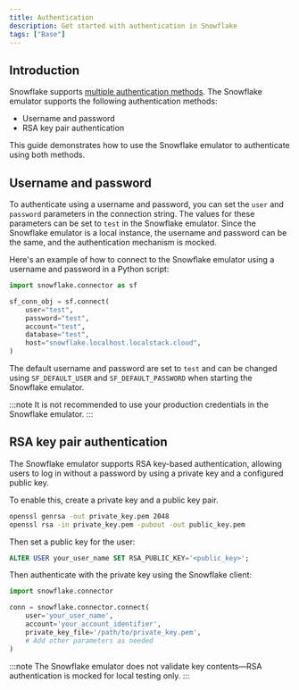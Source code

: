 ```yaml
---
title: Authentication
description: Get started with authentication in Snowflake
tags: ["Base"]
---
```


## Introduction

Snowflake supports [multiple authentication methods](https://docs.snowflake.com/en/user-guide/authentication-policies). The Snowflake emulator supports the following authentication methods:

* Username and password
* RSA key pair authentication

This guide demonstrates how to use the Snowflake emulator to authenticate using both methods.

## Username and password

To authenticate using a username and password, you can set the `user` and `password` parameters in the connection string. The values for these parameters can be set to `test` in the Snowflake emulator. Since the Snowflake emulator is a local instance, the username and password can be the same, and the authentication mechanism is mocked.

Here's an example of how to connect to the Snowflake emulator using a username and password in a Python script:

```python showLineNumbers
import snowflake.connector as sf

sf_conn_obj = sf.connect(
    user="test",
    password="test",
    account="test",
    database="test",
    host="snowflake.localhost.localstack.cloud",
)
```

The default username and password are set to `test` and can be changed using `SF_DEFAULT_USER` and `SF_DEFAULT_PASSWORD` when starting the Snowflake emulator.

:::note
It is not recommended to use your production credentials in the Snowflake emulator.
:::

## RSA key pair authentication

The Snowflake emulator supports RSA key-based authentication, allowing users to log in without a password by using a private key and a configured public key.

To enable this, create a private key and a public key pair.

```bash
openssl genrsa -out private_key.pem 2048
openssl rsa -in private_key.pem -pubout -out public_key.pem
```

Then set a public key for the user:

```sql
ALTER USER your_user_name SET RSA_PUBLIC_KEY='<public_key>';
```

Then authenticate with the private key using the Snowflake client:

```python showLineNumbers
import snowflake.connector

conn = snowflake.connector.connect(
    user='your_user_name',
    account='your_account_identifier',
    private_key_file='/path/to/private_key.pem',
    # Add other parameters as needed
)
```

:::note
The Snowflake emulator does not validate key contents—RSA authentication is mocked for local testing only.
:::
